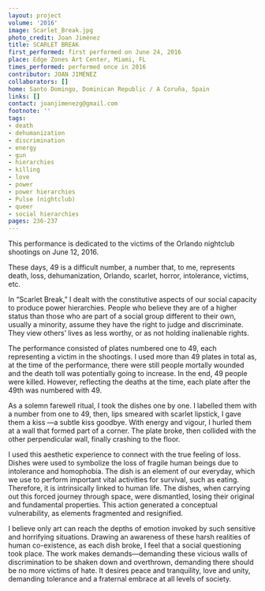 ```yaml
---
layout: project
volume: '2016'
image: Scarlet_Break.jpg
photo_credit: Joan Jiménez
title: SCARLET BREAK
first_performed: first performed on June 24, 2016
place: Edge Zones Art Center, Miami, FL
times_performed: performed once in 2016
contributor: JOAN JIMÉNEZ
collaborators: []
home: Santo Domingo, Dominican Republic / A Coruña, Spain
links: []
contact: joanjimenezg@gmail.com
footnote: ''
tags:
- death
- dehumanization
- discrimination
- energy
- gun
- hierarchies
- killing
- love
- power
- power hierarchies
- Pulse (nightclub)
- queer
- social hierarchies
pages: 236-237
---
```


This performance is dedicated to the victims of the Orlando nightclub shootings on June 12, 2016.

These days, 49 is a difficult number, a number that, to me, represents death, loss, dehumanization, Orlando, scarlet, horror, intolerance, victims, etc.

In “Scarlet Break,” I dealt with the constitutive aspects of our social capacity to produce power hierarchies. People who believe they are of a higher status than those who are part of a social group different to their own, usually a minority, assume they have the right to judge and discriminate. They view others’ lives as less worthy, or as not holding inalienable rights.

The performance consisted of plates numbered one to 49, each representing a victim in the shootings. I used more than 49 plates in total as, at the time of the performance, there were still people mortally wounded and the death toll was potentially going to increase. In the end, 49 people were killed. However, reflecting the deaths at the time, each plate after the 49th was numbered with 49.

As a solemn farewell ritual, I took the dishes one by one. I labelled them with a number from one to 49, then, lips smeared with scarlet lipstick, I gave them a kiss —a subtle kiss goodbye. With energy and vigour, I hurled them at a wall that formed part of a corner. The plate broke, then collided with the other perpendicular wall, finally crashing to the floor.

I used this aesthetic experience to connect with the true feeling of loss. Dishes were used to symbolize the loss of fragile human beings due to intolerance and homophobia. The dish is an element of our everyday, which we use to perform important vital activities for survival, such as eating. Therefore, it is intrinsically linked to human life. The dishes, when carrying out this forced journey through space, were dismantled, losing their original and fundamental properties. This action generated a conceptual vulnerability, as elements fragmented and resignified.

I believe only art can reach the depths of emotion invoked by such sensitive and horrifying situations. Drawing an awareness of these harsh realities of human co-existence, as each dish broke, I feel that a social questioning took place. The work makes demands—demanding these vicious walls of discrimination to be shaken down and overthrown, demanding there should be no more victims of hate. It desires peace and tranquility, love and unity, demanding tolerance and a fraternal embrace at all levels of society.
